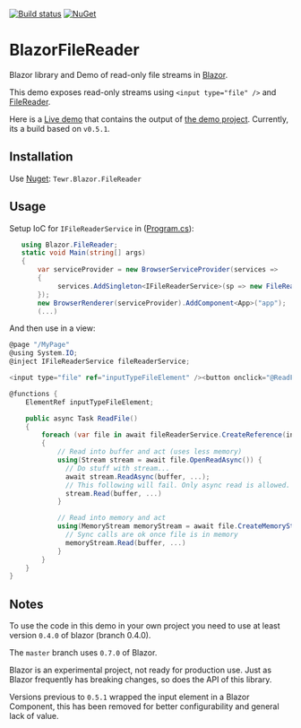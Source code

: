[![Build status](https://ci.appveyor.com/api/projects/status/rr7pchwk7wbc3mn1/branch/master?svg=true)](https://ci.appveyor.com/project/Tewr/blazorfilereader/branch/master)
[![NuGet](https://img.shields.io/nuget/v/Tewr.Blazor.FileReader.svg)](https://www.nuget.org/packages/Tewr.Blazor.FileReader)

# BlazorFileReader
Blazor library and Demo of read-only file streams in [Blazor](https://github.com/aspnet/Blazor). 

This demo exposes read-only streams using ```<input type="file" />```
and [FileReader](https://developer.mozilla.org/en-US/docs/Web/API/FileReader).

Here is a [Live demo](https://tewr.github.io/BlazorFileReader/) that contains the output of [the demo project](src/Blazor.FileReader.Demo). Currently, its a build based on ```v0.5.1```.

## Installation

Use [Nuget](https://www.nuget.org/packages/Tewr.Blazor.FileReader): ```Tewr.Blazor.FileReader```

## Usage

Setup IoC for ```IFileReaderService``` in ([Program.cs](src/Blazor.FileReader.Demo/Program.cs#L24)):

```cs
   using Blazor.FileReader;
   static void Main(string[] args)
   {
       var serviceProvider = new BrowserServiceProvider(services =>
       {
            services.AddSingleton<IFileReaderService>(sp => new FileReaderService());
       });
       new BrowserRenderer(serviceProvider).AddComponent<App>("app");
       (...)
```

And then use in a view:

```cs
@page "/MyPage"
@using System.IO;
@inject IFileReaderService fileReaderService;

<input type="file" ref="inputTypeFileElement" /><button onclick="@ReadFile">Read file</button>

@functions {
    ElementRef inputTypeFileElement;

    public async Task ReadFile()
    {
        foreach (var file in await fileReaderService.CreateReference(inputTypeFileElement).EnumerateFilesAsync())
        {
            // Read into buffer and act (uses less memory)
            using(Stream stream = await file.OpenReadAsync()) {
			  // Do stuff with stream...
			  await stream.ReadAsync(buffer, ...);
			  // This following will fail. Only async read is allowed.
			  stream.Read(buffer, ...)
            }

            // Read into memory and act
            using(MemoryStream memoryStream = await file.CreateMemoryStreamAsync(4096)) {
			  // Sync calls are ok once file is in memory
			  memoryStream.Read(buffer, ...)
            }
        }
    }
}
```

## Notes

To use the code in this demo in your own project you need to use at least version 
```0.4.0``` of blazor (branch 0.4.0). 

The ```master``` branch uses ```0.7.0``` of Blazor.

Blazor is an experimental project, not ready for production use. Just as Blazor frequently has breaking changes, so does the API of this library.

Versions previous to ```0.5.1``` wrapped the input element in a Blazor Component, this has been removed for better configurability and general lack of value.
